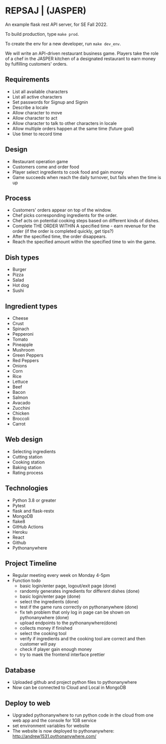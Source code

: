 # REPSAJ | (JASPER)
An example flask rest API server, for SE Fall 2022.

To build production, type `make prod`.

To create the env for a new developer, run `make dev_env`.

We will write an API-driven restaurant business game. Players take the role of a chef in the JASPER kitchen of a designated restaurant to earn money by fulfilling customers' orders.

## Requirements

- List all available characters
- List all active characters
- Set passwords for Signup and Signin
- Describe a locale
- Allow character to move
- Allow character to act
- Allow character to talk to other characters in locale
- Allow multiple orders happen at the same time (future goal)
- Use timer to record time

## Design
- Restaurant operation game
- Customers come and order food
- Player select ingredients to cook food and gain money
- Game succeeds when reach the daily turnover, but fails when the time is up

## Process

- Customers' orders appear on top of the window.
- Chef picks corresponding ingredients for the order.
- Chef acts on potential cooking steps based on different kinds of dishes.
- Complete THE ORDER WITHIN A specified time - earn revenue for the order (if the order is completed quickly, get tips?)
- After the specified time, the order disappears.
- Reach the specified amount within the specified time to win the game.

## Dish types
- Burger
- Pizza
- Salad
- Hot dog
- Sushi

## Ingredient types
- Cheese
- Crust
- Spinach 
- Pepperoni
- Tomato 
- Pineapple
- Mushroom
- Green Peppers
- Red Peppers
- Onions
- Corn
- Rice
- Lettuce
- Beef
- Bacon
- Salmon
- Avacado
- Zucchini
- Chicken
- Broccoli
- Carrot


## Web design
- Selecting ingredients
- Cutting station
- Cooking station 
- Baking station
- Rating process     

## Technologies
- Python 3.8 or greater
- Pytest
- flask and flask-restx
- MongoDB
- flake8
- GitHub Actions
- Heroku
- React
- Github
- Pythonanywhere

## Project Timeline
- Regular meeting every week on Monday 4-5pm
- Function todo
   - basic login/enter page, logout/exit page (done)
   - randomly generates ingredients for different dishes (done)
   - basic login/enter page (done)
   - select the ingredients (done)
   - test if the game runs correctly on pythonanywhere (done)
   - fix teh problem that only log in page can be shown on pythonanywhere (done)
   - upload endpoints to the pythonanywhere(done)
   - collects money if finished 
   - select the cooking tool 
   - verify if ingredients and the cooking tool are correct and then customer will pay
   - check if player gain enough money
   - try to maek the frontend interface prettier

## Database
- Uploaded github and project python files to pythonanywhere
- Now can be connected to Cloud and Local in MongoDB

## Deploy to web
- Upgraded pythonanywhere to run python code in the cloud from one web app and the console for 1GB service
- set environment variables for website
- The website is now deployed to pythonanywhere: http://andrew1531.pythonanywhere.com/
